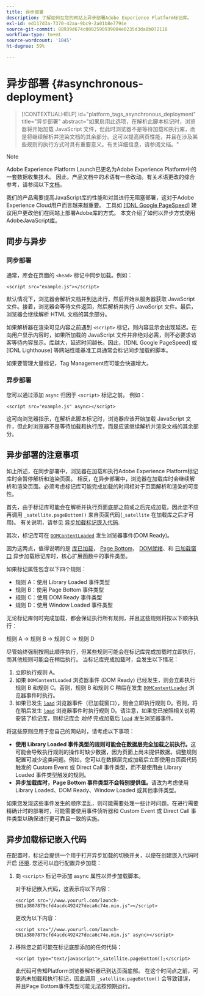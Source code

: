 ```yaml
---
title: 异步部署
description: 了解如何在您的网站上异步部署Adobe Experience Platform标记库。
exl-id: ed117d3a-7370-42aa-9bc9-2a01b8e7794e
source-git-commit: 88939d674c0002590939004e0235d3da8b072118
workflow-type: tm+mt
source-wordcount: '1045'
ht-degree: 59%

---
```


# 异步部署 {#asynchronous-deployment}

>[!CONTEXTUALHELP]
>id="platform_tags_asynchronous_deployment"
>title="异步部署"
>abstract="如果启用此选项，在解析此脚本标记时，浏览器将开始加载 JavaScript 文件，但此时浏览器不是等待加载和执行库，而是将继续解析并渲染文档的其余部分。这可以提高网页性能，并且在涉及某些规则的执行方式时具有重要意义。有关详细信息，请参阅文档。"

>[!NOTE]
>
>Adobe Experience Platform Launch已更名为Adobe Experience Platform中的一套数据收集技术。 因此，产品文档中的术语有一些改动。有关术语更改的综合参考，请参阅以下[文档](../../term-updates.md)。

我们的产品需要提高JavaScript库的性能和对其进行无阻塞部署，这对于Adobe Experience Cloud用户而言越来越重要。 工具如 [[!DNL Google PageSpeed]](https://developers.google.com/speed/pagespeed/insights/) 建议用户更改他们在网站上部署Adobe库的方式。 本文介绍了如何以异步方式使用AdobeJavaScript库。

## 同步与异步

### 同步部署

通常，库会在页面的 `<head>` 标记中同步加载。例如：

```markup
<script src="example.js"></script>
```

默认情况下，浏览器会解析文档并到达此行，然后开始从服务器获取 JavaScript 文件。接着，浏览器会等待文件返回，然后解析并执行 JavaScript 文件。最后，浏览器会继续解析 HTML 文档的其余部分。

如果解析器在渲染可见内容之前遇到 `<script>` 标记，则内容显示会出现延迟。在向用户显示内容时，如果所加载的 JavaScript 文件并非绝对必需，则不必要求访客等待内容显示。库越大，延迟时间越长。因此，[!DNL Google PageSpeed] 或 [!DNL Lighthouse] 等网站性能基准工具通常会标记同步加载的脚本。

如果要管理大量标记，Tag Management库可能会快速增大。

### 异步部署

您可以通过添加 `async` 归因于 `<script>` 标记之前。 例如：

```markup
<script src="example.js" async></script>
```

这可向浏览器指示，在解析此脚本标记时，浏览器应该开始加载 JavaScript 文件，但此时浏览器不是等待加载和执行库，而是应该继续解析并渲染文档的其余部分。

## 异步部署的注意事项

如上所述，在同步部署中，浏览器在加载和执行Adobe Experience Platform标记库时会暂停解析和渲染页面。 相反，在异步部署中，浏览器在加载库时会继续解析和渲染页面。必须考虑标记库可能完成加载的时间相对于页面解析和渲染的可变性。

首先，由于标记库可能会在解析并执行页面底部之前或之后完成加载，因此您不应再调用 `_satellite.pageBottom()` 来自页面代码(`_satellite` 在加载库之后才可用)。 有关说明，请参见 [异步加载标记嵌入代码](#loading-the-tags-embed-code-asynchronously).

其次，标记库可在 [`DOMContentLoaded`](https://developer.mozilla.org/zh-CN/docs/Web/Events/DOMContentLoaded) 发生浏览器事件(DOM Ready)。

因为这两点，值得说明的是 [库已加载](../../extensions/client/core/overview.md#library-loaded-page-top)， [Page Bottom](../../extensions/client/core/overview.md#page-bottom)， [DOM就绪](../../extensions/client/core/overview.md#page-bottom)、和 [已加载窗口](../../extensions/client/core/overview.md#window-loaded) 异步加载标记库时，核心扩展函数中的事件类型。

如果标记属性包含以下四个规则：

* 规则 A：使用 Library Loaded 事件类型
* 规则 B：使用 Page Bottom 事件类型
* 规则 C：使用 DOM Ready 事件类型
* 规则 D：使用 Window Loaded 事件类型

无论标记库何时完成加载，都会保证执行所有规则，并且这些规则将按以下顺序执行：

规则 A → 规则 B → 规则 C → 规则 D

尽管始终强制按照此顺序执行，但某些规则可能会在标记库完成加载时立即执行，而其他规则可能会在稍后执行。 当标记库完成加载时，会发生以下情况：

1. 立即执行规则 A。
1. 如果 `DOMContentLoaded` 浏览器事件 (DOM Ready) 已经发生，则会立即执行规则 B 和规则 C。否则，规则 B 和规则 C 稍后在发生 [`DOMContentLoaded`](https://developer.mozilla.org/zh-CN/docs/Web/Events/DOMContentLoaded) 浏览器事件时执行。
1. 如果已发生 [`load`](https://developer.mozilla.org/zh-CN/docs/Web/Events/load) 浏览器事件（已加载窗口），则会立即执行规则 D。否则，将在稍后发生 [`load`](https://developer.mozilla.org/zh-CN/docs/Web/Events/load) 浏览器事件时执行规则 D。请注意，如果您已按照相关说明安装了标记库，则标记库会 *始终* 完成加载后 [`load`](https://developer.mozilla.org/zh-CN/docs/Web/Events/load) 发生浏览器事件。

将这些原则应用于您自己的网站时，请考虑以下事项：

* **使用 Library Loaded 事件类型的规则可能会在数据层完全加载之前执行。**&#x200B;这可能会导致执行规则的操作时缺少数据，因为页面上尚未提供数据。调整规则配置可减少这类问题。例如，您可以在数据层完成加载后立即使用由页面代码触发的 Custom Event 或 Direct Call 事件类型，而不是使用由 Library Loaded 事件类型触发的规则。
* **异步加载库时，Page Bottom 事件类型不会特别提供值。**&#x200B;请改为考虑使用 Library Loaded、DOM Ready、Window Loaded 或其他事件类型。

如果您发现这些事件发生的顺序混乱，则可能需要处理一些计时问题。在进行需要精确计时的部署时，可能需要使用事件侦听器和 Custom Event 或 Direct Call 事件类型以确保进行更可靠且一致的实施。

## 异步加载标记嵌入代码

在配置时，标记会提供一个用于打开异步加载的切换开关，以便在创建嵌入代码时开启 [环境](../publishing/environments.md). 您还可以自行配置异步加载：

1. 向 `<script>` 标记中添加 async 属性以异步加载脚本。

   对于标记嵌入代码，这表示将以下内容：

   ```markup
   <script src="//www.yoururl.com/launch-EN1a3807879cfd4acdc492427deca6c74e.min.js"></script>
   ```

   更改为以下内容：

   ```markup
   <script src="//www.yoururl.com/launch-EN1a3807879cfd4acdc492427deca6c74e.min.js" async></script>
   ```

1. 移除您之前可能在标记底部添加的任何代码：

   ```markup
   <script type="text/javascript">_satellite.pageBottom();</script>
   ```

   此代码可告知Platform浏览器解析器已到达页面底部。 在这个时间点之前，可能尚未加载和执行标记，因此调用 `_satellite.pageBottom()` 会导致错误，并且Page Bottom事件类型可能无法按预期运行。
